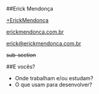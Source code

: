 ##Erick Mendonça

[+ErickMendonça](http://google.com/+ErickMendonca)

[erickmendonca.com.br](http://erickmendonca.com.br/)

[erick@erickmendonca.com.br](mailto:erick@erickmendonca.com.br)

~~sub-section~~

##E vocês?

- Onde trabalham e/ou estudam?
- O que usam para desenvolver?